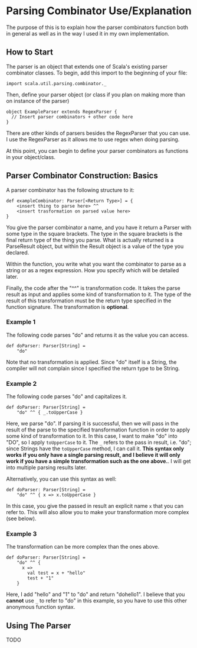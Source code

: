 # Parsing Combinator Use/Explanation

The purpose of this is to explain how the parser combinators function both
in general as well as in the way I used it in my own implementation.


## How to Start

The parser is an object that extends one of Scala's existing parser combinator
classes. To begin, add this import to the beginning of your file:

```
import scala.util.parsing.combinator._
```

Then, define your parser object (or class if you plan on making more than on
instance of the parser)

```
object ExampleParser extends RegexParser {
  // Insert parser combinators + other code here
}
```

There are other kinds of parsers besides the RegexParser that you can use. I 
use the RegexParser as it allows me to use regex when doing parsing.

At this point, you can begin to define your parser combinators as functions
in your object/class.

## Parser Combinator Construction: Basics

A parser combinator has the following structure to it:

```
def exampleCombinator: Parser[<Return Type>] = {
    <insert thing to parse here> ^^ 
    <insert trasformation on parsed value here>
}
```

You give the parser combinator a name, and you have it return a Parser
with some type in the square brackets. The type in the square brackets is the
final return type of the thing you parse. What is actually returned is a 
ParseResult object, but within the Result object is a value of the type
you declared.

Within the function, you write what you want the combinator to parse as a
string or as a regex expression. How you specify which will be detailed
later.

Finally, the code after the "^^" is transformation code. It takes the
parse result as input and applies some kind of transformation to it. The
type of the result of this transformation must be the return type specified
in the function signature. The transformation is **optional**.

### Example 1

The following code parses "do" and returns it as the value you can access.

```
def doParser: Parser[String] = 
    "do"
```

Note that no transformation is applied. Since "do" itself is a String, 
the compiler will not complain since I specified the return type to be String.

### Example 2

The following code parses "do" and capitalizes it.

```
def doParser: Parser[String] = 
    "do" ^^ { _.toUpperCase }
```

Here, we parse "do". If parsing it is successful, then we will pass in the 
result of the parse to the specified transformation function in order to
apply some kind of transformation to it. In this case, I want to make "do"
into "DO", so I apply `toUpperCase` to it. The `_` refers to the
pass in result, i.e. "do"; since Strings have the `toUpperCase` method, I can
call it. **This syntax only works if you only have a single parsing result, and 
I believe it will only work if you have a simple transformation such as the
one above.**.
I will get into multiple parsing results later.

Alternatively, you can use this syntax as well:

```
def doParser: Parser[String] = 
    "do" ^^ { x => x.toUpperCase }
```

In this case, you give the passed in result an explicit name `x` that you can
refer to. This will also allow you to make your transformation more complex 
(see below).

### Example 3

The transformation can be more complex than the ones above. 

```
def doParser: Parser[String] = 
    "do" ^^ { 
      x => 
        val test = x + "hello"
        test + "1"
    }
```

Here, I add "hello" and "1" to "do" and return "dohello1". I believe that
you **cannot** use `_` to refer to "do" in this example, so you have
to use this other anonymous function syntax.


## Using The Parser


TODO

